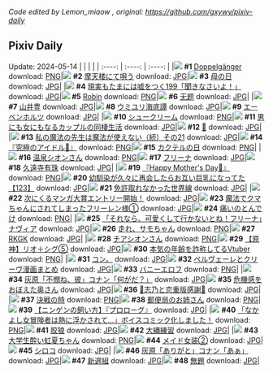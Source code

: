 *Code edited by Lemon_miaow , original: https://github.com/gxywy/pixiv-daily*
## Pixiv Daily 
Update: 2024-05-14
|      |      |      |
| :----: | :----: | :----: |
|![](https://pximg.lemonmiaow.xyz/c/240x480/img-master/img/2024/05/12/00/21/17/118645167_p0_master1200.jpg) **#1** [Doppelgänger](https://www.pixiv.net/artworks/118645167) download: [PNG](https://pximg.lemonmiaow.xyz/img-original/img/2024/05/12/00/21/17/118645167_p0.png)|![](https://pximg.lemonmiaow.xyz/c/240x480/img-master/img/2024/05/12/00/00/23/118643992_p0_master1200.jpg) **#2** [摩天楼にて唄う](https://www.pixiv.net/artworks/118643992) download: [JPG](https://pximg.lemonmiaow.xyz/img-original/img/2024/05/12/00/00/23/118643992_p0.jpg)|![](https://pximg.lemonmiaow.xyz/c/240x480/img-master/img/2024/05/12/18/09/32/118666410_p0_master1200.jpg) **#3** [母の日](https://www.pixiv.net/artworks/118666410) download: [JPG](https://pximg.lemonmiaow.xyz/img-original/img/2024/05/12/18/09/32/118666410_p0.jpg)|
|![](https://pximg.lemonmiaow.xyz/c/240x480/img-master/img/2024/05/12/18/00/08/118665989_p0_master1200.jpg) **#4** [現実もたまには嘘をつく199「聞きなさいよ！」](https://www.pixiv.net/artworks/118665989) download: [JPG](https://pximg.lemonmiaow.xyz/img-original/img/2024/05/12/18/00/08/118665989_p0.jpg)|![](https://pximg.lemonmiaow.xyz/c/240x480/img-master/img/2024/05/12/01/49/48/118646877_p0_master1200.jpg) **#5** [Robin](https://www.pixiv.net/artworks/118646877) download: [PNG](https://pximg.lemonmiaow.xyz/img-original/img/2024/05/12/01/49/48/118646877_p0.png)|![](https://pximg.lemonmiaow.xyz/c/240x480/img-master/img/2024/05/12/22/27/03/118675776_p0_master1200.jpg) **#6** [无题](https://www.pixiv.net/artworks/118675776) download: [JPG](https://pximg.lemonmiaow.xyz/img-original/img/2024/05/12/22/27/03/118675776_p0.jpg)|
|![](https://pximg.lemonmiaow.xyz/c/240x480/img-master/img/2024/05/12/00/00/26/118644010_p0_master1200.jpg) **#7** [山井豊](https://www.pixiv.net/artworks/118644010) download: [JPG](https://pximg.lemonmiaow.xyz/img-original/img/2024/05/12/00/00/26/118644010_p0.jpg)|![](https://pximg.lemonmiaow.xyz/c/240x480/img-master/img/2024/05/12/22/29/30/118675862_p0_master1200.jpg) **#8** [ウミユリ海底譚](https://www.pixiv.net/artworks/118675862) download: [JPG](https://pximg.lemonmiaow.xyz/img-original/img/2024/05/12/22/29/30/118675862_p0.jpg)|![](https://pximg.lemonmiaow.xyz/c/240x480/img-master/img/2024/05/13/00/24/02/118680479_p0_master1200.jpg) **#9** [エーベンホルツ](https://www.pixiv.net/artworks/118680479) download: [JPG](https://pximg.lemonmiaow.xyz/img-original/img/2024/05/13/00/24/02/118680479_p0.jpg)|
|![](https://pximg.lemonmiaow.xyz/c/240x480/img-master/img/2024/05/12/20/48/47/118671693_p0_master1200.jpg) **#10** [シュークリーム](https://www.pixiv.net/artworks/118671693) download: [PNG](https://pximg.lemonmiaow.xyz/img-original/img/2024/05/12/20/48/47/118671693_p0.png)|![](https://pximg.lemonmiaow.xyz/c/240x480/img-master/img/2024/05/12/00/00/46/118644109_p0_master1200.jpg) **#11** [男にも女にもなるカップルの同棲生活](https://www.pixiv.net/artworks/118644109) download: [JPG](https://pximg.lemonmiaow.xyz/img-original/img/2024/05/12/00/00/46/118644109_p0.jpg)|![](https://pximg.lemonmiaow.xyz/c/240x480/img-master/img/2024/05/12/01/16/32/118646883_p0_master1200.jpg) **#12** [🔴](https://www.pixiv.net/artworks/118646883) download: [JPG](https://pximg.lemonmiaow.xyz/img-original/img/2024/05/12/01/16/32/118646883_p0.jpg)|
|![](https://pximg.lemonmiaow.xyz/c/240x480/img-master/img/2024/05/13/15/10/43/118644262_p0_master1200.jpg) **#13** [私の魔法の先生は魔法が使えない（続）その21](https://www.pixiv.net/artworks/118644262) download: [JPG](https://pximg.lemonmiaow.xyz/img-original/img/2024/05/13/15/10/43/118644262_p0.jpg)|![](https://pximg.lemonmiaow.xyz/c/240x480/img-master/img/2024/05/12/13/40/53/118659497_p0_master1200.jpg) **#14** [『究極のアイドル🌟』](https://www.pixiv.net/artworks/118659497) download: [PNG](https://pximg.lemonmiaow.xyz/img-original/img/2024/05/12/13/40/53/118659497_p0.png)|![](https://pximg.lemonmiaow.xyz/c/240x480/img-master/img/2024/05/13/20/30/04/118700046_p0_master1200.jpg) **#15** [カクテルの日](https://www.pixiv.net/artworks/118700046) download: [PNG](https://pximg.lemonmiaow.xyz/img-original/img/2024/05/13/20/30/04/118700046_p0.png)|
|![](https://pximg.lemonmiaow.xyz/c/240x480/img-master/img/2024/05/12/00/23/34/118645242_p0_master1200.jpg) **#16** [温泉シオンさん](https://www.pixiv.net/artworks/118645242) download: [PNG](https://pximg.lemonmiaow.xyz/img-original/img/2024/05/12/00/23/34/118645242_p0.png)|![](https://pximg.lemonmiaow.xyz/c/240x480/img-master/img/2024/05/12/00/29/31/118645441_p0_master1200.jpg) **#17** [フリーナ](https://www.pixiv.net/artworks/118645441) download: [JPG](https://pximg.lemonmiaow.xyz/img-original/img/2024/05/12/00/29/31/118645441_p0.jpg)|![](https://pximg.lemonmiaow.xyz/c/240x480/img-master/img/2024/05/12/14/00/01/118659903_p0_master1200.jpg) **#18** [久遠寺有珠](https://www.pixiv.net/artworks/118659903) download: [JPG](https://pximg.lemonmiaow.xyz/img-original/img/2024/05/12/14/00/01/118659903_p0.jpg)|
|![](https://pximg.lemonmiaow.xyz/c/240x480/img-master/img/2024/05/12/13/42/42/118659535_p0_master1200.jpg) **#19** [『Happy Mother's Day💐』](https://www.pixiv.net/artworks/118659535) download: [PNG](https://pximg.lemonmiaow.xyz/img-original/img/2024/05/12/13/42/42/118659535_p0.png)|![](https://pximg.lemonmiaow.xyz/c/240x480/img-master/img/2024/05/12/00/01/23/118644198_p0_master1200.jpg) **#20** [幼馴染が久々に再会したらお互い巨乳になってた【123】](https://www.pixiv.net/artworks/118644198) download: [JPG](https://pximg.lemonmiaow.xyz/img-original/img/2024/05/12/00/01/23/118644198_p0.jpg)|![](https://pximg.lemonmiaow.xyz/c/240x480/img-master/img/2024/05/12/13/01/10/118658609_p0_master1200.jpg) **#21** [免許取れなかった世界線](https://www.pixiv.net/artworks/118658609) download: [JPG](https://pximg.lemonmiaow.xyz/img-original/img/2024/05/12/13/01/10/118658609_p0.jpg)|
|![](https://pximg.lemonmiaow.xyz/c/240x480/img-master/img/2024/05/13/14/27/47/118692590_p0_master1200.jpg) **#22** [次にくるマンガ大賞エントリー開始！](https://www.pixiv.net/artworks/118692590) download: [JPG](https://pximg.lemonmiaow.xyz/img-original/img/2024/05/13/14/27/47/118692590_p0.jpg)|![](https://pximg.lemonmiaow.xyz/c/240x480/img-master/img/2024/05/12/22/32/09/118675966_p0_master1200.jpg) **#23** [魔法でクマちゃんにされてしまったフリーレン様①](https://www.pixiv.net/artworks/118675966) download: [JPG](https://pximg.lemonmiaow.xyz/img-original/img/2024/05/12/22/32/09/118675966_p0.jpg)|![](https://pximg.lemonmiaow.xyz/c/240x480/img-master/img/2024/05/12/12/45/42/118658235_p0_master1200.jpg) **#24** [痛いのとんでけ](https://www.pixiv.net/artworks/118658235) download: [PNG](https://pximg.lemonmiaow.xyz/img-original/img/2024/05/12/12/45/42/118658235_p0.png)|
|![](https://pximg.lemonmiaow.xyz/c/240x480/img-master/img/2024/05/12/23/58/03/118679135_p0_master1200.jpg) **#25** [「それなら、可愛くして行かないとね！フリーナ」ナヴィア](https://www.pixiv.net/artworks/118679135) download: [JPG](https://pximg.lemonmiaow.xyz/img-original/img/2024/05/12/23/58/03/118679135_p0.jpg)|![](https://pximg.lemonmiaow.xyz/c/240x480/img-master/img/2024/05/12/17/48/35/118665639_p0_master1200.jpg) **#26** [走れ、サモちゃん](https://www.pixiv.net/artworks/118665639) download: [PNG](https://pximg.lemonmiaow.xyz/img-original/img/2024/05/12/17/48/35/118665639_p0.png)|![](https://pximg.lemonmiaow.xyz/c/240x480/img-master/img/2024/05/13/00/00/16/118679301_p0_master1200.jpg) **#27** [RKGK](https://www.pixiv.net/artworks/118679301) download: [JPG](https://pximg.lemonmiaow.xyz/img-original/img/2024/05/13/00/00/16/118679301_p0.jpg)|
|![](https://pximg.lemonmiaow.xyz/c/240x480/img-master/img/2024/05/12/00/25/08/118645298_p0_master1200.jpg) **#28** [チアシオンさん](https://www.pixiv.net/artworks/118645298) download: [PNG](https://pximg.lemonmiaow.xyz/img-original/img/2024/05/12/00/25/08/118645298_p0.png)|![](https://pximg.lemonmiaow.xyz/c/240x480/img-master/img/2024/05/12/09/35/00/118654268_p0_master1200.jpg) **#29** [【原神】リオ＋シグ⑤](https://www.pixiv.net/artworks/118654268) download: [JPG](https://pximg.lemonmiaow.xyz/img-original/img/2024/05/12/09/35/00/118654268_p0.jpg)|![](https://pximg.lemonmiaow.xyz/c/240x480/img-master/img/2024/05/12/20/10/24/118670388_p0_master1200.jpg) **#30** [本気の年齢を詐称してるVtuber](https://www.pixiv.net/artworks/118670388) download: [PNG](https://pximg.lemonmiaow.xyz/img-original/img/2024/05/12/20/10/24/118670388_p0.png)|
|![](https://pximg.lemonmiaow.xyz/c/240x480/img-master/img/2024/05/12/16/37/52/118663634_p0_master1200.jpg) **#31** [コン。](https://www.pixiv.net/artworks/118663634) download: [JPG](https://pximg.lemonmiaow.xyz/img-original/img/2024/05/12/16/37/52/118663634_p0.jpg)|![](https://pximg.lemonmiaow.xyz/c/240x480/img-master/img/2024/05/12/17/51/46/118665735_p0_master1200.jpg) **#32** [ペルヴェーレとクリーヴ漫画まとめ](https://www.pixiv.net/artworks/118665735) download: [JPG](https://pximg.lemonmiaow.xyz/img-original/img/2024/05/12/17/51/46/118665735_p0.jpg)|![](https://pximg.lemonmiaow.xyz/c/240x480/img-master/img/2024/05/13/00/00/41/118679429_p0_master1200.jpg) **#33** [バニーエロフ](https://www.pixiv.net/artworks/118679429) download: [PNG](https://pximg.lemonmiaow.xyz/img-original/img/2024/05/13/00/00/41/118679429_p0.png)|
|![](https://pximg.lemonmiaow.xyz/c/240x480/img-master/img/2024/05/12/11/13/54/118656157_p0_master1200.jpg) **#34** [灰原「不憫ね、彼」コナン「何がだ？」](https://www.pixiv.net/artworks/118656157) download: [JPG](https://pximg.lemonmiaow.xyz/img-original/img/2024/05/12/11/13/54/118656157_p0.jpg)|![](https://pximg.lemonmiaow.xyz/c/240x480/img-master/img/2024/05/12/00/05/50/118644519_p0_master1200.jpg) **#35** [危機感をおぼえた奥さん](https://www.pixiv.net/artworks/118644519) download: [JPG](https://pximg.lemonmiaow.xyz/img-original/img/2024/05/12/00/05/50/118644519_p0.jpg)|![](https://pximg.lemonmiaow.xyz/c/240x480/img-master/img/2024/05/12/11/46/02/118656801_p0_master1200.jpg) **#36** [💜志乃と恋重版感謝💜](https://www.pixiv.net/artworks/118656801) download: [JPG](https://pximg.lemonmiaow.xyz/img-original/img/2024/05/12/11/46/02/118656801_p0.jpg)|
|![](https://pximg.lemonmiaow.xyz/c/240x480/img-master/img/2024/05/13/18/21/48/118696732_p0_master1200.jpg) **#37** [決戦の時](https://www.pixiv.net/artworks/118696732) download: [PNG](https://pximg.lemonmiaow.xyz/img-original/img/2024/05/13/18/21/48/118696732_p0.png)|![](https://pximg.lemonmiaow.xyz/c/240x480/img-master/img/2024/05/12/19/19/41/118668640_p0_master1200.jpg) **#38** [郵便局のお姉さん](https://www.pixiv.net/artworks/118668640) download: [PNG](https://pximg.lemonmiaow.xyz/img-original/img/2024/05/12/19/19/41/118668640_p0.png)|![](https://pximg.lemonmiaow.xyz/c/240x480/img-master/img/2024/05/13/17/04/51/118695081_p0_master1200.jpg) **#39** [【ニンゲンの飼い方】『プロローグ』](https://www.pixiv.net/artworks/118695081) download: [JPG](https://pximg.lemonmiaow.xyz/img-original/img/2024/05/13/17/04/51/118695081_p0.jpg)|
|![](https://pximg.lemonmiaow.xyz/c/240x480/img-master/img/2024/05/13/14/34/37/118692705_p0_master1200.jpg) **#40** [「なかよし女冒険者は熱に浮かされて…」ボイスコミック化しました！](https://www.pixiv.net/artworks/118692705) download: [PNG](https://pximg.lemonmiaow.xyz/img-original/img/2024/05/13/14/34/37/118692705_p0.png)|![](https://pximg.lemonmiaow.xyz/c/240x480/img-master/img/2024/05/12/23/20/51/118677741_p0_master1200.jpg) **#41** [胶狼](https://www.pixiv.net/artworks/118677741) download: [JPG](https://pximg.lemonmiaow.xyz/img-original/img/2024/05/12/23/20/51/118677741_p0.jpg)|![](https://pximg.lemonmiaow.xyz/c/240x480/img-master/img/2024/05/12/00/10/35/118644704_p0_master1200.jpg) **#42** [大縄練習](https://www.pixiv.net/artworks/118644704) download: [JPG](https://pximg.lemonmiaow.xyz/img-original/img/2024/05/12/00/10/35/118644704_p0.jpg)|
|![](https://pximg.lemonmiaow.xyz/c/240x480/img-master/img/2024/05/12/15/20/07/118661705_p0_master1200.jpg) **#43** [大学生酔い虹夏ちゃん](https://www.pixiv.net/artworks/118661705) download: [PNG](https://pximg.lemonmiaow.xyz/img-original/img/2024/05/12/15/20/07/118661705_p0.png)|![](https://pximg.lemonmiaow.xyz/c/240x480/img-master/img/2024/05/13/05/00/04/118685144_p0_master1200.jpg) **#44** [メイド女装②](https://www.pixiv.net/artworks/118685144) download: [JPG](https://pximg.lemonmiaow.xyz/img-original/img/2024/05/13/05/00/04/118685144_p0.jpg)|![](https://pximg.lemonmiaow.xyz/c/240x480/img-master/img/2024/05/13/00/00/29/118679372_p0_master1200.jpg) **#45** [シロコ](https://www.pixiv.net/artworks/118679372) download: [JPG](https://pximg.lemonmiaow.xyz/img-original/img/2024/05/13/00/00/29/118679372_p0.jpg)|
|![](https://pximg.lemonmiaow.xyz/c/240x480/img-master/img/2024/05/13/15/04/06/118693152_p0_master1200.jpg) **#46** [灰原「ありがと」コナン「あぁ」](https://www.pixiv.net/artworks/118693152) download: [JPG](https://pximg.lemonmiaow.xyz/img-original/img/2024/05/13/15/04/06/118693152_p0.jpg)|![](https://pximg.lemonmiaow.xyz/c/240x480/img-master/img/2024/05/12/20/38/41/118671360_p0_master1200.jpg) **#47** [新選組](https://www.pixiv.net/artworks/118671360) download: [JPG](https://pximg.lemonmiaow.xyz/img-original/img/2024/05/12/20/38/41/118671360_p0.jpg)|![](https://pximg.lemonmiaow.xyz/c/240x480/img-master/img/2024/05/12/20/41/34/118671459_p0_master1200.jpg) **#48** [無題](https://www.pixiv.net/artworks/118671459) download: [JPG](https://pximg.lemonmiaow.xyz/img-original/img/2024/05/12/20/41/34/118671459_p0.jpg)|
